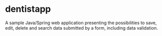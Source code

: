 # dentistapp

A sample Java/Spring web application presenting the possibilities to save, edit, delete and search data submitted by a form, 
including data validation.


